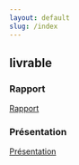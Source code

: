 ```yaml
---
layout: default
slug: /index
---
```


 <!--  -->


 
## livrable

### Rapport 
[Rapport](https://labs-web.github.io/gestion-projet/rapport.html)

### Présentation 
[Présentation](https://labs-web.github.io/gestion-projet/presentation.html)